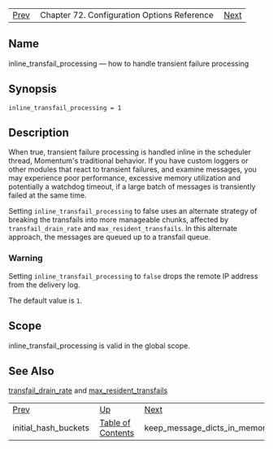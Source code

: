 |     |     |     |
| --- | --- | --- |
| [Prev](conf.ref.initial_hash_buckets)  | Chapter 72. Configuration Options Reference |  [Next](conf.ref.keep_message_dicts_in_memory) |

<a name="conf.ref.inline_transfail_processing"></a>
## Name

inline_transfail_processing — how to handle transient failure processing

## Synopsis

`inline_transfail_processing = 1`

<a name="idp25026736"></a>
## Description

When true, transient failure processing is handled inline in the scheduler thread, Momentum's traditional behavior. If you have custom loggers or other modules that react to transient failures, and examine messages, you may experience poor performance, excessive memory utilization and potentially a watchdog timeout, if a large batch of messages is transiently failed at the same time.

Setting `inline_transfail_processing` to false uses an alternate strategy of breaking the transfails into more manageable chunks, affected by `transfail_drain_rate` and `max_resident_transfails`. In this alternate approach, the messages are queued up to a transfail queue.

### Warning

Setting `inline_transfail_processing` to `false` drops the remote IP address from the delivery log.

The default value is `1`.

<a name="idp25033696"></a>
## Scope

inline_transfail_processing is valid in the global scope.

<a name="idp25035536"></a>
## See Also

[transfail_drain_rate](conf.ref.transfail_drain_rate "transfail_drain_rate") and [max_resident_transfails](conf.ref.max_resident_transfails "max_resident_transfails")

|     |     |     |
| --- | --- | --- |
| [Prev](conf.ref.initial_hash_buckets)  | [Up](config.options.ref) |  [Next](conf.ref.keep_message_dicts_in_memory) |
| initial_hash_buckets  | [Table of Contents](index) |  keep_message_dicts_in_memory |

